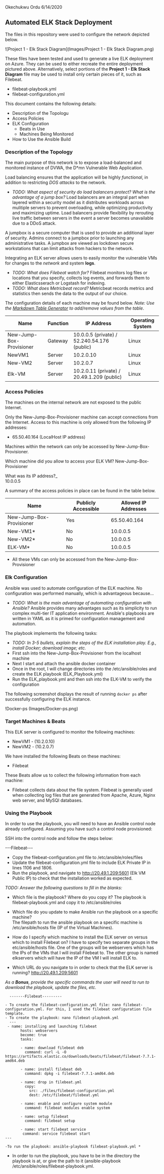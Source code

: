 Okechukwu Ordu
6/14/2020

## Automated ELK Stack Deployment

The files in this repository were used to configure the network depicted below.


![Project 1 - Elk Stack Diagram](Images/Project 1 - Elk Stack Diagram.png)

These files have been tested and used to generate a live ELK deployment on Azure. They can be used to either recreate the entire deployment pictured above. Alternatively, select portions of the __Project 1 - Elk Stack Diagram__ file may be used to install only certain pieces of it, such as Filebeat.

  - filebeat-playbook.yml 
  - filebeat-configuration.yml

This document contains the following details:
- Description of the Topologu
- Access Policies
- ELK Configuration
  - Beats in Use
  - Machines Being Monitored
- How to Use the Ansible Build


### Description of the Topology

The main purpose of this network is to expose a load-balanced and monitored instance of DVWA, the D*mn Vulnerable Web Application.

Load balancing ensures that the application will be highly _functional_, in addition to restricting _DOS attacks_ to the network.
- _TODO: What aspect of security do load balancers protect? What is the advantage of a jump box?_
Load balancers are an integral part when layered within a security model as it distributes workloads across mulitiple servers to prevent overloading, while optimizing productivity and maximizing uptime. Load balancers provide flexibility by rerouting live traffic between servers in the event a server becomes unavailable due to a DDoS attack. 

A jumpbox is a secure computer that is used to provide an additional layer of security. Admins connect to a jumpbox prior to launching any administrative tasks. A jumpbox are viewed as lockdown secure workstations that can limit attacks from hackers to the network.

Integrating an ELK server allows users to easily monitor the vulnerable VMs for changes to the _network_ and system __logs__.
- _TODO: What does Filebeat watch for?_ Filebeat monitors log files or locations that you specify, collects log events, and forwards them to either Elasticsserach or Logstash for indexing.
- _TODO: What does Metricbeat record?_ Metricbeat records metrics and statistics then sends the data to the output of our choice.

The configuration details of each machine may be found below.
_Note: Use the [Markdown Table Generator](http://www.tablesgenerator.com/markdown_tables) to add/remove values from the table_.

| Name                     | Function | IP Address                                    | Operating System |
|--------------------------|----------|-----------------------------------------------|------------------|
| New-Jump-Box-Provisioner | Gateway  | 10.0.0.5 (private) / 52.240.54.176 (public)   | Linux            |
| NewVM1                   | Server   | 10.2.0.10                                     | Linux            |
| New-VM2                  | Server   | 10.2.0.7                                      | Linux            |
| Elk-VM                   | Server   | 10.2.0.11 (private) / 20.49.1.209 (public)    | Linux            |

### Access Policies

The machines on the internal network are not exposed to the public Internet. 

Only the New-Jump-Box-Provisioner machine can accept connections from the Internet. Access to this machine is only allowed from the following IP addresses:
- 65.50.40.164 (LocalHost IP address)

Machines within the network can only be accessed by New-Jump-Box-Provisioner.

Which machine did you allow to access your ELK VM? 
New-Jump-Box-Provisioner

What was its IP address?_  
10.0.0.5

A summary of the access policies in place can be found in the table below.

| Name                     | Publicly Accessible | Allowed IP Addresses |
|--------------------------|---------------------|----------------------|
| New-Jump-Box-Provisioner | Yes                 | 65.50.40.164         |
| New-VM1*                 | No                  | 10.0.0.5             |
| New-VM2*                 | No                  | 10.0.0.5             |
| ELK-VM*                  | No                  | 10.0.0.5             |
* All these VMs can only be accessed from the New-Jump-Box-Provisioner

### Elk Configuration
Ansible was used to automate configuration of the ELK machine. No configuration was performed manually, which is advantageous because...
- _TODO: What is the main advantage of automating configuration with Ansible?_
Ansible provides many advantages such as its simplicity to run complex multi-tier IT application environment. Ansible's playbooks are written in YAML as it is primed for configuration management and automation.

The playbook implements the following tasks:
- _TODO: In 3-5 bullets, explain the steps of the ELK installation play. E.g., install Docker; download image; etc._
-  First ssh into the New-Jump-Box-Provisioner from the localhost machine
-  Next I start and attach the ansible docker container  
-  Once in the root, I will change directories into the /etc/ansible/roles and create the ELK playbook (ELK_Playbook.yml)
-  Run the ELK_playbook.yml and then ssh into the ELK-VM to verify the configuration

The following screenshot displays the result of running `docker ps` after successfully configuring the ELK instance.

!Docker-ps (Images/Docker-ps.png)

### Target Machines & Beats
This ELK server is configured to monitor the following machines:
- NewVM1 - (10.2.0.10)
- NewVM2 - (10.2.0.7)


We have installed the following Beats on these machines:
- Filebeat 

These Beats allow us to collect the following information from each machine:
- Filebeat collects data about the file system. Filebeat is generally used when collecting log files that are generated from Apache, Azure, Nginx web server, and MySQI databases.

### Using the Playbook
In order to use the playbook, you will need to have an Ansible control node already configured. Assuming you have such a control node provisioned: 

SSH into the control node and follow the steps below:

---Filebeat---
- Copy the filebeat-configuration.yml file to /etc/ansible/roles/files
- Update the filebeat-configuration.yml file to include ELK Private IP in lines 1106 and 1806.
- Run the playbook, and navigate to http://20.49.1.209:5601 (Elk VM Public IP) to check that the installation worked as expected.

_TODO: Answer the following questions to fill in the blanks:_
- Which file is the playbook? Where do you copy it? 
The playbook is filebeat-playbook.yml and copy it to /etc/ansible/roles
- Which file do you update to make Ansible run the playbook on a specific machine?  
The filepath to run the ansible playbook on a specific machine is /etc/ansible/hosts file  (IP of the Virtual Machines). 

- How do I specify which machine to install the ELK server on versus which to install Filebeat on?
I have to specify two separate groups in the etc/ansible/hosts file. One of the groups will be webservers which has the IPs of the VMs that I will install Filebeat to. The other group is named elkservers which will have the IP of the VM I will install ELK to.

- Which URL do you navigate to in order to check that the ELK server is running?
http://20.49.1.209:5601

_As a **Bonus**, provide the specific commands the user will need to run to download the playbook, update the files, etc._

      -------Filebeat---------

	- To create the filebeat-configuration.yml file: nano filebeat-configuration.yml. For this, I used the filebeat configuration file template.
	- To create the playbook: nano filebeat-playbook.yml
      ---
 	 - name: installing and launching filebeat
    	   hosts: webservers
           become: true
           tasks:

    	   - name: download filebeat deb
      	     command: curl -L -O https://artifacts.elastic.co/downloads/beats/filebeat/filebeat-7.7.1-amd64.deb

    	   - name: install filebeat deb
      	     command: dpkg -i filebeat-7.7.1-amd64.deb

    	   - name: drop in filebeat.yml
      	     copy:
       	       src: ./files/filebeat-configuration.yml
       	       dest: /etc/filebeat/filebeat.yml

    	   - name: enable and configure system module
      	     command: filebeat modules enable system

    	   - name: setup filebeat
      	     command: filebeat setup

    	   - name: start filebeat service
      	    command: service filebeat start
	---

	-To run the playbook: ansible-playbook filebeat-playbook.yml *
* In order to run the playbook, you have to be in the directory the playbook is at, or give the path to it (ansible-playbook /etc/ansible/roles/filebeat-playbook.yml.
